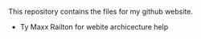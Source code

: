 This repository contains the files for my github website.
- Ty Maxx Railton for webite archicecture help
